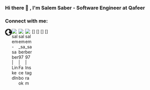 ### Hi there 👋 , I'm Salem Saber - Software Engineer at Qafeer 

### Connect with me:

[<img align="left" alt="salemsaber.com" width="22px" src="https://raw.githubusercontent.com/iconic/open-iconic/master/svg/globe.svg" />]
[<img align="left" alt="salem-saber | LinkedIn" width="22px" src="https://cdn.jsdelivr.net/npm/simple-icons@v3/icons/linkedin.svg" />]
[<img align="left" alt="salem_saber97 | Facebook" width="22px" src="https://cdn.jsdelivr.net/npm/simple-icons@v3/icons/facebook.svg" />]
[<img align="left" alt="salem_saber97 | Instagram" width="22px" src="https://cdn.jsdelivr.net/npm/simple-icons@v3/icons/instagram.svg" />]


